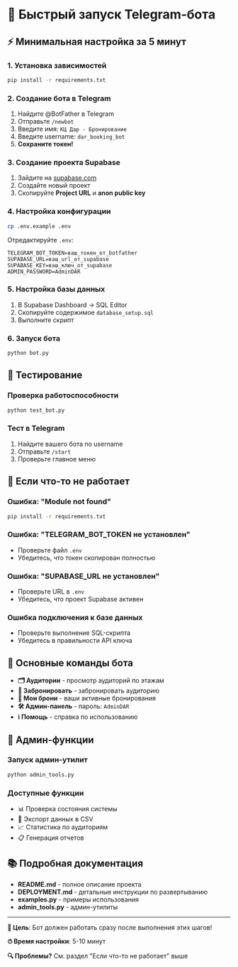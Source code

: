 # 🚀 Быстрый запуск Telegram-бота

## ⚡ Минимальная настройка за 5 минут

### 1. Установка зависимостей
```bash
pip install -r requirements.txt
```

### 2. Создание бота в Telegram
1. Найдите @BotFather в Telegram
2. Отправьте `/newbot`
3. Введите имя: `КЦ Дар - Бронирование`
4. Введите username: `dar_booking_bot`
5. **Сохраните токен!**

### 3. Создание проекта Supabase
1. Зайдите на [supabase.com](https://supabase.com)
2. Создайте новый проект
3. Скопируйте **Project URL** и **anon public key**

### 4. Настройка конфигурации
```bash
cp .env.example .env
```

Отредактируйте `.env`:
```env
TELEGRAM_BOT_TOKEN=ваш_токен_от_botfather
SUPABASE_URL=ваш_url_от_supabase
SUPABASE_KEY=ваш_ключ_от_supabase
ADMIN_PASSWORD=AdminDAR
```

### 5. Настройка базы данных
1. В Supabase Dashboard → SQL Editor
2. Скопируйте содержимое `database_setup.sql`
3. Выполните скрипт

### 6. Запуск бота
```bash
python bot.py
```

## 🧪 Тестирование

### Проверка работоспособности
```bash
python test_bot.py
```

### Тест в Telegram
1. Найдите вашего бота по username
2. Отправьте `/start`
3. Проверьте главное меню

## 🚨 Если что-то не работает

### Ошибка: "Module not found"
```bash
pip install -r requirements.txt
```

### Ошибка: "TELEGRAM_BOT_TOKEN не установлен"
- Проверьте файл `.env`
- Убедитесь, что токен скопирован полностью

### Ошибка: "SUPABASE_URL не установлен"
- Проверьте URL в `.env`
- Убедитесь, что проект Supabase активен

### Ошибка подключения к базе данных
- Проверьте выполнение SQL-скрипта
- Убедитесь в правильности API ключа

## 📱 Основные команды бота

- **🗂 Аудитории** - просмотр аудиторий по этажам
- **📅 Забронировать** - забронировать аудиторию
- **🔎 Мои брони** - ваши активные бронирования
- **🛠 Админ-панель** - пароль: `AdminDAR`
- **ℹ️ Помощь** - справка по использованию

## 🔧 Админ-функции

### Запуск админ-утилит
```bash
python admin_tools.py
```

### Доступные функции
- 📊 Проверка состояния системы
- 📁 Экспорт данных в CSV
- 📈 Статистика по аудиториям
- 📋 Генерация отчетов

## 📚 Подробная документация

- **README.md** - полное описание проекта
- **DEPLOYMENT.md** - детальные инструкции по развертыванию
- **examples.py** - примеры использования
- **admin_tools.py** - админ-утилиты

---

**🎯 Цель**: Бот должен работать сразу после выполнения этих шагов!

**⏱ Время настройки**: 5-10 минут

**🔍 Проблемы?** См. раздел "Если что-то не работает" выше
